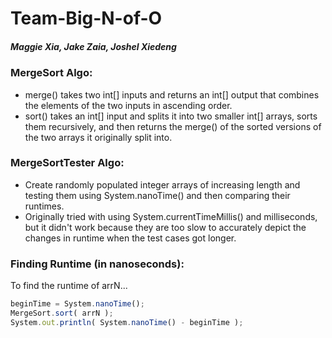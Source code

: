 # **Team-Big-N-of-O**
##### *Maggie Xia, Jake Zaia, Joshel Xiedeng*

### MergeSort Algo:
  * merge() takes two int[] inputs and returns an int[] output that combines the elements of the two inputs in ascending order.
  * sort() takes an int[] input and splits it into two smaller int[] arrays, sorts them recursively, and then returns the merge() of the sorted versions of the two arrays it originally split into.

### MergeSortTester Algo:
  * Create randomly populated integer arrays of increasing length and testing them using System.nanoTime() and then comparing their runtimes.
  * Originally tried with using System.currentTimeMillis() and milliseconds, but it didn't work because they are too slow to accurately depict the changes in runtime when the test cases got longer.

### Finding Runtime (in nanoseconds):
To find the runtime of arrN...
```javascript
beginTime = System.nanoTime();
MergeSort.sort( arrN );
System.out.println( System.nanoTime() - beginTime );
